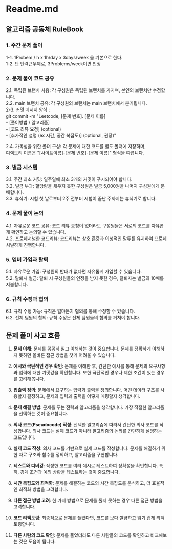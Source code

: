 # Readme.md

## 알고리즘 공동체 RuleBook

### 1. 주간 문제 풀이

  1-1. 1Probem / h x 1h/day x 3days/week 을 기본으로 한다.  
  1-2. 단 탄력근무제로, 3Problems/week이면 인정  

### 2. 문제 풀이 코드 공유

  2.1. 독립된 브랜치 사용: 각 구성원은 독립된 브랜치를 가지며, 본인의 브랜치만 수정합니다.  
  2.2. main 브랜치 공유: 각 구성원의 브랜치는 main 브랜치에서 분기됩니다.  
  2-3. 커밋 메시지 양식 :  
      git commit -m "Leetcode, [문제 번호]. [문제 이름]  
                        - [풀이방법 / 알고리즘]  
                        - [코드 리뷰 요청] (optional)  
                        - [추가적인 설명 (ex 시간, 공간 복잡도)] (optional, 권장)"  

  2.4. 가독성을 위한 폴더 구성: 각 문제에 대한 코드를 별도 폴더에 저장하며,  
        디렉토리 이름은 "[사이트이름]-[문제 번호]-[문제 이름]" 형식을 따릅니다.  

### 3. 벌금 시스템

  3.1. 주간 최소 커밋: 일주일에 최소 3개의 커밋이 푸시되어야 합니다.  
  3.2. 벌금 부과: 할당량을 채우지 못한 구성원은 벌금 5,000원을 나머지 구성원에게 분배합니다.  
  3.3. 휴식기: 시험 첫 날로부터 2주 전부터 시험이 끝난 주까지는 휴식기로 합니다.  

### 4. 문제 풀이 논의

  4.1. 자유로운 코드 공유: 코드 리뷰 요청이 없더라도 구성원들은 서로의 코드를 자유롭게 확인하고 논의할 수 있습니다.  
  4.2. 프로페셔널한 코드리뷰: 코드리뷰는 상호 존중과 이성적인 말투를 유지하여 프로페셔널하게 진행합니다.  

### 5. 멤버 가입과 탈퇴

  5.1. 자유로운 가입: 구성원의 반대가 없다면 자유롭게 가입할 수 있습니다.  
  5.2. 탈퇴시 벌금: 탈퇴 시 구성원들의 인정을 받지 못한 경우, 탈퇴자는 벌금의 10배를 지불합니다.  

### 6. 규칙 수정과 협의

  6.1. 규칙 수정 가능: 규칙은 얼마든지 협의를 통해 수정할 수 있습니다.  
  6.2. 전체 팀원의 합의: 규칙 수정은 전체 팀원들의 합의를 거쳐야 합니다.  

## 문제 풀이 사고 흐름

1. **문제 이해**: 문제를 꼼꼼히 읽고 이해하는 것이 중요합니다. 문제를 정확하게 이해하지 못하면 올바른 접근 방법을 찾기 어려울 수 있습니다.

2. **예시와 극단적인 경우 확인**: 문제를 이해한 후, 간단한 예시를 통해 문제의 요구사항과 입력에 대한 기댓값을 확인합니다. 또한 극단적인 경우나 제한 조건이 있는 경우를 고려해봅니다.

3. **입출력 정의**: 문제에서 요구하는 입력과 출력을 정의합니다. 어떤 데이터 구조를 사용할지 결정하고, 문제의 입력과 출력을 어떻게 매핑할지 생각합니다.

4. **문제 해결 방법**: 문제를 푸는 전략과 알고리즘을 생각합니다. 가장 적절한 알고리즘을 선택하는 것이 중요합니다.

5. **의사 코드(Pseudocode) 작성**: 선택한 알고리즘에 따라서 간단한 의사 코드를 작성합니다. 의사 코드는 실제 코드가 아니라 알고리즘의 논리를 간단하게 설명하는 코드입니다.

6. **실제 코드 작성**: 의사 코드를 기반으로 실제 코드를 작성합니다. 문제를 해결하기 위한 자료 구조와 함수를 정의하고, 알고리즘을 구현합니다.

7. **테스트와 디버깅**: 작성한 코드를 여러 예시로 테스트하여 정확성을 확인합니다. 특히, 경계 조건과 예외 상황을 테스트하는 것이 중요합니다.

8. **시간 복잡도와 최적화**: 문제를 해결하는 코드의 시간 복잡도를 분석하고, 더 효율적인 최적화 방법을 고려합니다.

9. **다른 접근 방법 고려**: 한 가지 방법으로 문제를 풀지 못하는 경우 다른 접근 방법을 고려합니다.

10. **코드 리팩토링**: 최종적으로 문제를 풀었다면, 코드를 보다 깔끔하고 읽기 쉽게 리팩토링합니다.

11. **다른 사람의 코드 확인**: 문제를 풀었더라도 다른 사람들의 코드를 확인하고 비교해보는 것은 도움이 됩니다.
